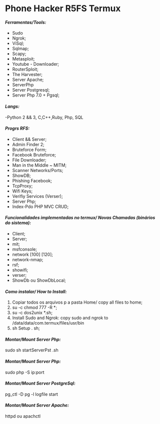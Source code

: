 # **Phone Hacker R5FS Termux**
#### **_Ferramentas/Tools:_**
* Sudo
* Ngrok;
* ViSql;
* Sqlmap;
* Scapy;
* Metasploit;
* Youtube - Downloader;
* RouterSploit;
* The Harvester;
* Server Apache;
* ServerPhp 
* Server Postgresql;
* Server Php 7.0 + Pgsql;

#### **_Langs:_**
-Python 2 && 3, C,C++,Ruby, Php, SQL

#### **_Progrs RFS:_**
* Client && Server;
* Admin Finder 2;
* Bruteforce Form;
* Facebook Bruteforce;
* File Downloader;
* Man in the Middle ~ MITM;
* Scanner Networks/Ports;
* ShowDB;
* Phishing Facebook;
* TcpProxy;
* Wifi Keys;
* Verifiy Services (Verser);
* Server Php;
* Index-Pdo PHP MVC CRUD;

#### **_Funcionalidades implementadas no termux/ Novas Chamadas (binários do sistema):_**
* Client;
* Server;
* mit;
* msfconsole;
* network [100] [120];
* network-nmap;
* rsf;
* showifi;
* verser;
* ShowDb ou ShowDbLocal;

#### **_Como instalar/ How to Install:_**
1. Copiar todos os arquivos p a pasta Home/ copy all files to home;
1. su -c chmod 777 -R *;
1. su -c dos2unix *.sh;
1. Install Sudo and Ngrok: copy sudo and ngrok to /data/data/com.termux/files/usr/bin 
1. sh Setup . sh;

#### **_Montar/Mount Server Php:_**
 sudo sh startServerPst .sh

#### **_Montar/Mount Server Php:_**
 sudo php -S ip:port 
 
#### **_Montar/Mount Server PostgreSql:_**
pg_ctl -D pg -l logfile start

#### **_Montar/Mount Server Apache:_**
 httpd ou apachctl
